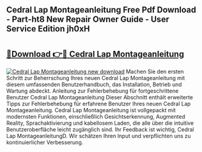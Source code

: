 ## Cedral Lap Montageanleitung Free Pdf Download - Part-ht8 New Repair Owner Guide - User Service Edition jh0xH

# <h2><a href="http://df8g4u.blite.top/?on=Cedral+Lap+Montageanleitung">🔗Download 👉🔴 Cedral Lap Montageanleitung</a></h2>

[![Cedral Lap Montageanleitung new download](https://i.imgur.com/lujVjoI.png)](http://df8g4u.blite.top/?on=Cedral+Lap+Montageanleitung)
Machen Sie den ersten Schritt zur Beherrschung Ihres neuen Cedral Lap Montageanleitung mit diesem umfassenden Benutzerhandbuch, das Installation, Betrieb und Wartung abdeckt. Anleitung zur Fehlerbehebung für fortgeschrittene Benutzer Cedral Lap Montageanleitung Dieser Abschnitt enthält erweiterte Tipps zur Fehlerbehebung für erfahrene Benutzer Ihres neuen Cedral Lap Montageanleitung. Cedral Lap Montageanleitung ist vollgepackt mit modernsten Funktionen, einschließlich Gesichtserkennung, Augmented Reality, Sprachaktivierung und kabellosem Laden, die alle über die intuitive Benutzeroberfläche leicht zugänglich sind. Ihr Feedback ist wichtig, Cedral Lap MontageanleitungD. Wir schätzen Ihren Input und verpflichten uns zu kontinuierlicher Verbesserung.
